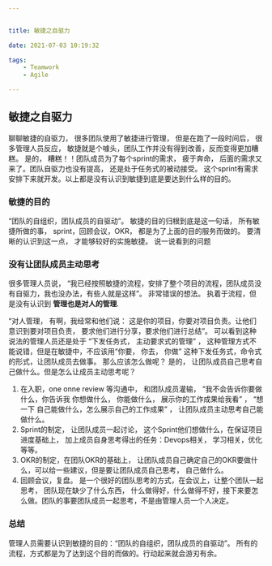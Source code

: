 ```yaml
---

  
title: 敏捷之自驱力

date: 2021-07-03 10:19:32

tags:
    - Teamwork
    - Agile

---
```



## 敏捷之自驱力

聊聊敏捷的自驱力， 很多团队使用了敏捷进行管理， 但是在跑了一段时间后， 很多管理人员反应， 敏捷就是个噱头，团队工作并没有得到改善，反而变得更加糟糕。 是的， 糟糕！！团队成员为了每个sprint的需求， 疲于奔命， 后面的需求又来了。团队自驱力也没有提高， 还是处于任务式的被动接受。 这个sprint有需求安排下来就开发。以上都是没有认识到敏捷到底是要达到什么样的目的。

### 敏捷的目的
“团队的自组织，团队成员的自驱动”。 敏捷的目的归根到底是这一句话， 所有敏捷所做的事， sprint，回顾会议，OKR， 都是为了上面的目的服务而做的。 要清晰的认识到这一点， 才能够较好的实施敏捷。 说一说看到的问题

### 没有让团队成员主动思考
很多管理人员说， 
“我已经按照敏捷的流程，安排了整个项目的流程，团队成员没有自驱力，我也没办法，有些人就是这样”。
 非常错误的想法。 执着于流程，但是没有认识到 **管理也是对人的管理**. 
 
“对人管理， 有啊，我经常和他们说： 这是你的项目，你要对项目负责。让他们意识到要对项目负责， 要求他们进行分享，要求他们进行总结”。
可以看到这种说法的管理人员还是处于 “下发任务式， 主动要求式的管理” ， 这种管理方式不能说错，但是在敏捷中，不应该用“你要， 你去， 你做” 这种下发任务式，命令式的形式，让团队成员去做事。 那么应该怎么做呢？ 
是的， 让团队成员自己思考自己做什么。但是怎么让成员主动思考呢？
 1. 在入职，one onne review 等沟通中， 和团队成员灌输， “我不会告诉你要做什么，你告诉我 你想做什么， 你能做什么， 展示你的工作成果给我看” ， “想一下 自己能做什么，怎么展示自己的工作成果” ， 让团队成员主动思考自己能做什么。
 2. Sprint的制定， 让团队成员一起讨论， 这个Sprint他们想做什么，在保证项目进度基础上， 加上成员自身思考得出的任务：Devops相关， 学习相关，优化 等等。
 3. OKR的制定，在团队OKR的基础上， 让团队成员自己确定自己的OKR要做什么，可以给一些建议，但是要让团队成员自己思考， 自己做什么。
 4. 回顾会议，复盘。 是一个很好的团队思考的方式，在会议上，让整个团队一起思考， 团队现在缺少了什么东西， 什么做得好，什么做得不好，接下来要怎么做。团队的事要团队成员一起思考，不是由管理人员一个人决定。



### 总结
 
管理人员需要认识到敏捷的目的：“团队的自组织，团队成员的自驱动”。 所有的流程，方式都是为了达到这个目的而做的。行动起来就会游刃有余。


